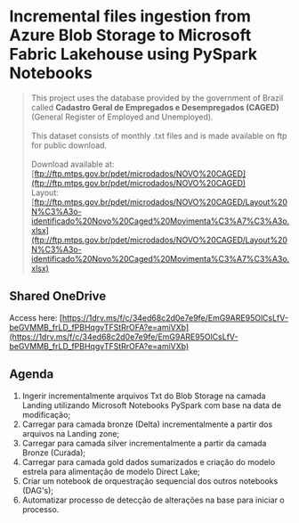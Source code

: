 # Incremental files ingestion from Azure Blob Storage to Microsoft Fabric Lakehouse using PySpark Notebooks  

> This project uses the database provided by the government of Brazil called **Cadastro Geral de Empregados e Desempregados (CAGED)** (General Register of Employed and Unemployed).<br><br>
> This dataset consists of monthly .txt files and is made available on ftp for public download.  <br>  
> Download available at: [ftp://ftp.mtps.gov.br/pdet/microdados/NOVO%20CAGED](ftp://ftp.mtps.gov.br/pdet/microdados/NOVO%20CAGED)  <br> 
> Layout: [ftp://ftp.mtps.gov.br/pdet/microdados/NOVO%20CAGED/Layout%20N%C3%A3o-identificado%20Novo%20Caged%20Movimenta%C3%A7%C3%A3o.xlsx](ftp://ftp.mtps.gov.br/pdet/microdados/NOVO%20CAGED/Layout%20N%C3%A3o-identificado%20Novo%20Caged%20Movimenta%C3%A7%C3%A3o.xlsx)  <br> 


## Shared OneDrive 
Access here: [https://1drv.ms/f/c/34ed68c2d0e7e9fe/EmG9ARE95OlCsLfV-beGVMMB_frLD_fPBHqgvTFStRrOFA?e=amiVXb](https://1drv.ms/f/c/34ed68c2d0e7e9fe/EmG9ARE95OlCsLfV-beGVMMB_frLD_fPBHqgvTFStRrOFA?e=amiVXb)  


## Agenda  

1. Ingerir incrementalmente arquivos Txt do Blob Storage na camada Landing utilizando Microsoft Notebooks PySpark com base na data de modificação;  
2. Carregar para camada bronze (Delta) incrementalmente a partir dos arquivos na Landing zone;  
3. Carregar para camada silver incrementalmente a partir da camada Bronze (Curada);  
4. Carregar para camada gold dados sumarizados e criação do modelo estrela para alimentação de modelo Direct Lake;  
5. Criar um notebook de orquestração sequencial dos outros notebooks (DAG's);  
6. Automatizar processo de detecção de alterações na base para iniciar o processo.  